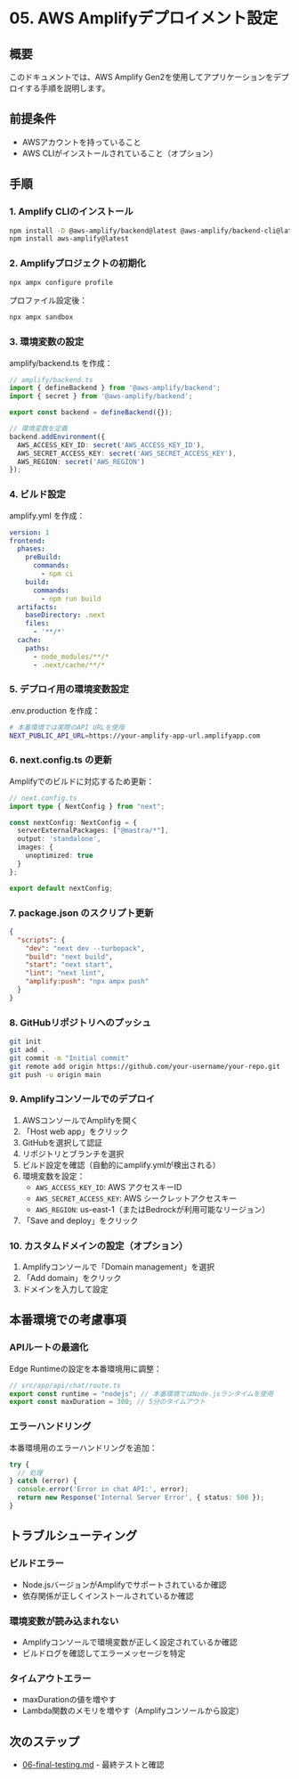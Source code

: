 # 05. AWS Amplifyデプロイメント設定

## 概要
このドキュメントでは、AWS Amplify Gen2を使用してアプリケーションをデプロイする手順を説明します。

## 前提条件
- AWSアカウントを持っていること
- AWS CLIがインストールされていること（オプション）

## 手順

### 1. Amplify CLIのインストール

```bash
npm install -D @aws-amplify/backend@latest @aws-amplify/backend-cli@latest
npm install aws-amplify@latest
```

### 2. Amplifyプロジェクトの初期化

```bash
npx ampx configure profile
```

プロファイル設定後：

```bash
npx ampx sandbox
```

### 3. 環境変数の設定

amplify/backend.ts を作成：

```typescript
// amplify/backend.ts
import { defineBackend } from '@aws-amplify/backend';
import { secret } from '@aws-amplify/backend';

export const backend = defineBackend({});

// 環境変数を定義
backend.addEnvironment({
  AWS_ACCESS_KEY_ID: secret('AWS_ACCESS_KEY_ID'),
  AWS_SECRET_ACCESS_KEY: secret('AWS_SECRET_ACCESS_KEY'),
  AWS_REGION: secret('AWS_REGION')
});
```

### 4. ビルド設定

amplify.yml を作成：

```yaml
version: 1
frontend:
  phases:
    preBuild:
      commands:
        - npm ci
    build:
      commands:
        - npm run build
  artifacts:
    baseDirectory: .next
    files:
      - '**/*'
  cache:
    paths:
      - node_modules/**/*
      - .next/cache/**/*
```

### 5. デプロイ用の環境変数設定

.env.production を作成：

```bash
# 本番環境では実際のAPI URLを使用
NEXT_PUBLIC_API_URL=https://your-amplify-app-url.amplifyapp.com
```

### 6. next.config.ts の更新

Amplifyでのビルドに対応するため更新：

```typescript
// next.config.ts
import type { NextConfig } from "next";

const nextConfig: NextConfig = {
  serverExternalPackages: ["@mastra/*"],
  output: 'standalone',
  images: {
    unoptimized: true
  }
};

export default nextConfig;
```

### 7. package.json のスクリプト更新

```json
{
  "scripts": {
    "dev": "next dev --turbopack",
    "build": "next build",
    "start": "next start",
    "lint": "next lint",
    "amplify:push": "npx ampx push"
  }
}
```

### 8. GitHubリポジトリへのプッシュ

```bash
git init
git add .
git commit -m "Initial commit"
git remote add origin https://github.com/your-username/your-repo.git
git push -u origin main
```

### 9. Amplifyコンソールでのデプロイ

1. AWSコンソールでAmplifyを開く
2. 「Host web app」をクリック
3. GitHubを選択して認証
4. リポジトリとブランチを選択
5. ビルド設定を確認（自動的にamplify.ymlが検出される）
6. 環境変数を設定：
   - `AWS_ACCESS_KEY_ID`: AWS アクセスキーID
   - `AWS_SECRET_ACCESS_KEY`: AWS シークレットアクセスキー
   - `AWS_REGION`: us-east-1（またはBedrockが利用可能なリージョン）
7. 「Save and deploy」をクリック

### 10. カスタムドメインの設定（オプション）

1. Amplifyコンソールで「Domain management」を選択
2. 「Add domain」をクリック
3. ドメインを入力して設定

## 本番環境での考慮事項

### APIルートの最適化

Edge Runtimeの設定を本番環境用に調整：

```typescript
// src/app/api/chat/route.ts
export const runtime = "nodejs"; // 本番環境ではNode.jsランタイムを使用
export const maxDuration = 300; // 5分のタイムアウト
```

### エラーハンドリング

本番環境用のエラーハンドリングを追加：

```typescript
try {
  // 処理
} catch (error) {
  console.error('Error in chat API:', error);
  return new Response('Internal Server Error', { status: 500 });
}
```

## トラブルシューティング

### ビルドエラー
- Node.jsバージョンがAmplifyでサポートされているか確認
- 依存関係が正しくインストールされているか確認

### 環境変数が読み込まれない
- Amplifyコンソールで環境変数が正しく設定されているか確認
- ビルドログを確認してエラーメッセージを特定

### タイムアウトエラー
- maxDurationの値を増やす
- Lambda関数のメモリを増やす（Amplifyコンソールから設定）

## 次のステップ
- [06-final-testing.md](./06-final-testing.md) - 最終テストと確認